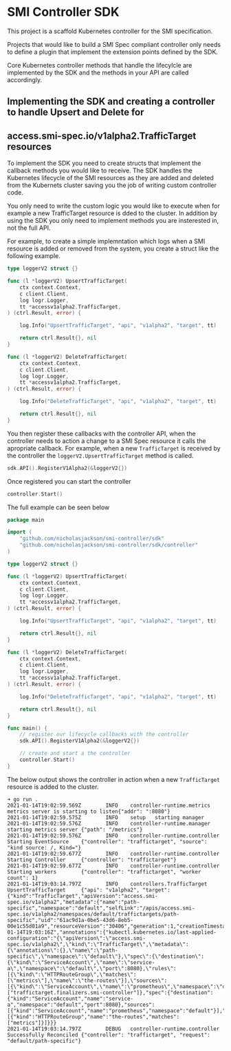 # SMI Controller SDK

This project is a scaffold Kubernetes controller for the SMI specification.

Projects that would like to build a SMI Spec compliant controller only needs to 
define a plugin that implement the extension points defined by the SDK. 

Core Kubernetes controller methods that handle the lifecylcle are implemented by the SDK and 
the methods in your API are called accordingly.

## Implementing the SDK and creating a controller to handle Upsert and Delete for 
## access.smi-spec.io/v1alpha2.TrafficTarget resources

To implement the SDK you need to create structs that implement the callback methods you would
like to receive. The SDK handles the Kubernetes lifecycle of the SMI resources as they are added 
and deleted from the Kubernets cluster saving you the job of writing custom controller code.

You only need to write the custom logic you would like to execute when for example a new TrafficTarget
resource is dded to the cluster. In addition by using the SDK you only need to implement methods you
are insterested in, not the full API.

For example, to create a simple implemntation which logs when a SMI resource is added or removed from
the system, you create a struct like the following example.

```go
type loggerV2 struct {}

func (l *loggerV2) UpsertTrafficTarget(
	ctx context.Context,
	c client.Client,
	log logr.Logger,
	tt *accessv1alpha2.TrafficTarget,
) (ctrl.Result, error) {

	log.Info("UpsertTrafficTarget", "api", "v1alpha2", "target", tt)

	return ctrl.Result{}, nil
}

func (l *loggerV2) DeleteTrafficTarget(
	ctx context.Context,
	c client.Client,
	log logr.Logger,
	tt *accessv1alpha2.TrafficTarget,
) (ctrl.Result, error) {

	log.Info("DeleteTrafficTarget", "api", "v1alpha2", "target", tt)

	return ctrl.Result{}, nil
}
```

You then register these callbacks with the controller API, when the controller needs to action a change 
to a SMI Spec resource it calls the apropriate callback. For example, when a new `TrafficTarget` is 
received by the controller the `loggerV2.UpsertTrafficTarget` method is called.

```go
sdk.API().RegisterV1Alpha2(&loggerV2{})
```

Once registered you can start the controller

```go
controller.Start()
```

The full example can be seen below

```go
package main

import (
	"github.com/nicholasjackson/smi-controller/sdk"
	"github.com/nicholasjackson/smi-controller/sdk/controller"
)

type loggerV2 struct {}

func (l *loggerV2) UpsertTrafficTarget(
	ctx context.Context,
	c client.Client,
	log logr.Logger,
	tt *accessv1alpha2.TrafficTarget,
) (ctrl.Result, error) {

	log.Info("UpsertTrafficTarget", "api", "v1alpha2", "target", tt)

	return ctrl.Result{}, nil
}

func (l *loggerV2) DeleteTrafficTarget(
	ctx context.Context,
	c client.Client,
	log logr.Logger,
	tt *accessv1alpha2.TrafficTarget,
) (ctrl.Result, error) {

	log.Info("DeleteTrafficTarget", "api", "v1alpha2", "target", tt)

	return ctrl.Result{}, nil
}

func main() {
	// register our lifecycle callbacks with the controller
	sdk.API().RegisterV1Alpha2(&loggerV2{})

	// create and start a the controller
	controller.Start()
}
```

The below output shows the controller in action when a new `TrafficTarget` resource is added to the cluster.

```shell
➜ go run .
2021-01-14T19:02:59.569Z        INFO    controller-runtime.metrics      metrics server is starting to listen{"addr": ":8080"}
2021-01-14T19:02:59.575Z        INFO    setup   starting manager
2021-01-14T19:02:59.576Z        INFO    controller-runtime.manager      starting metrics server {"path": "/metrics"}
2021-01-14T19:02:59.576Z        INFO    controller-runtime.controller   Starting EventSource    {"controller": "traffictarget", "source": "kind source: /, Kind="}
2021-01-14T19:02:59.677Z        INFO    controller-runtime.controller   Starting Controller     {"controller": "traffictarget"}
2021-01-14T19:02:59.677Z        INFO    controller-runtime.controller   Starting workers        {"controller": "traffictarget", "worker count": 1}
2021-01-14T19:03:14.797Z        INFO    controllers.TrafficTarget       UpsertTrafficTarget     {"api": "v1alpha2", "target": {"kind":"TrafficTarget","apiVersion":"access.smi-spec.io/v1alpha2","metadata":{"name":"path-specific","namespace":"default","selfLink":"/apis/access.smi-spec.io/v1alpha2/namespaces/default/traffictargets/path-specific","uid":"61ac9d1a-0be5-43d6-8eb5-00e1c55d01a9","resourceVersion":"30406","generation":1,"creationTimestamp":"2021-01-14T19:03:16Z","annotations":{"kubectl.kubernetes.io/last-applied-configuration":"{\"apiVersion\":\"access.smi-spec.io/v1alpha2\",\"kind\":\"TrafficTarget\",\"metadata\":{\"annotations\":{},\"name\":\"path-specific\",\"namespace\":\"default\"},\"spec\":{\"destination\":{\"kind\":\"ServiceAccount\",\"name\":\"service-a\",\"namespace\":\"default\",\"port\":8080},\"rules\":[{\"kind\":\"HTTPRouteGroup\",\"matches\":[\"metrics\"],\"name\":\"the-routes\"}],\"sources\":[{\"kind\":\"ServiceAccount\",\"name\":\"prometheus\",\"namespace\":\"default\"}]}}\n"},"finalizers":["traffictarget.finalizers.smi-controller"]},"spec":{"destination":{"kind":"ServiceAccount","name":"service-a","namespace":"default","port":8080},"sources":[{"kind":"ServiceAccount","name":"prometheus","namespace":"default"}],"rules":[{"kind":"HTTPRouteGroup","name":"the-routes","matches":["metrics"]}]}}}
2021-01-14T19:03:14.797Z        DEBUG   controller-runtime.controller   Successfully Reconciled {"controller": "traffictarget", "request": "default/path-specific"}
```
